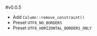 #v0.0.5

- Add `Column::remove_constraint()`
- Preset `UTF8_NO_BORDERS`
- Preset `UTF8_HORIZONTAL_BORDERS_ONLY`
